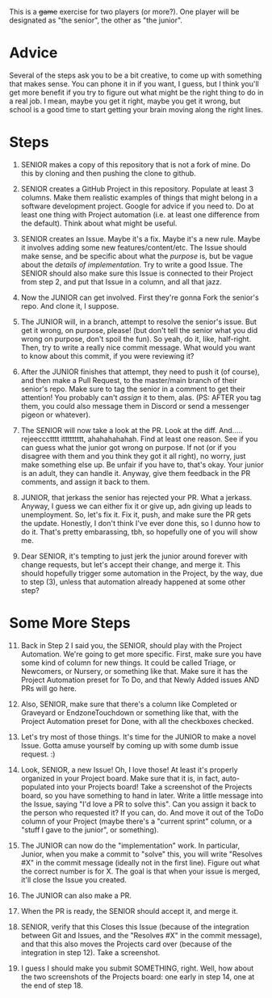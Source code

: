 

This is a ~~game~~ exercise for two players (or more?).  One player will be designated as "the senior", the other as "the junior".



# Advice



Several of the steps ask you to be a bit creative, to come up with something that makes sense.  You can phone it in if you want, I guess, but I think you'll get more benefit if you try to figure out what might be the right thing to do in a real job.  I mean, maybe you get it right, maybe you get it wrong, but school is a good time to start getting your brain moving along the right lines.






# Steps


1) SENIOR makes a copy of this repository that is not a fork of mine.  Do this by cloning and then pushing the clone to github.

2) SENIOR creates a GitHub Project in this repository.  Populate at least 3 columns.  Make them realistic examples of things that might belong in a software development project.  Google for advice if you need to.  Do at least one thing with Project automation (i.e. at least one difference from the default).  Think about what might be useful.

3) SENIOR creates an Issue.  Maybe it's a fix.  Maybe it's a new rule.  Maybe it involves adding some new features/content/etc.  The Issue should make sense, and be specific about what the *purpose* is, but be vague about the *details of implementation*.  Try to write a good Issue.  The SENIOR should also make sure this Issue is connected to their Project from step 2, and put that Issue in a column, and all that jazz.

4) Now the JUNIOR can get involved.  First they're gonna Fork the senior's repo.  And clone it, I suppose.

5) The JUNIOR will, in a branch, attempt to resolve the senior's issue.  But get it wrong, on purpose, please!  (but don't tell the senior what you did wrong on purpose, don't spoil the fun).  So yeah, do it, like, half-right.  Then, try to write a really nice commit message.  What would you want to know about this commit, if you were reviewing it?

6) After the JUNIOR finishes that attempt, they need to push it (of course), and then make a Pull Request, to the master/main branch of their senior's repo.  Make sure to tag the senior in a comment to get their attention!  You probably can't *assign* it to them, alas.  (PS: AFTER you tag them, you could also message them in Discord or send a messenger pigeon or whatever).

7) The SENIOR will now take a look at the PR.  Look at the diff.  And.....  rejeeccctttt ittttttttt, ahahahahahah.  Find at least one reason.  See if you can guess what the junior got wrong on purpose.  If not (or if you disagree with them and you think they got it all right), no worry, just make something else up.  Be unfair if you have to, that's okay.  Your junior is an adult, they can handle it.  Anyway, give them feedback in the PR comments, and assign it back to them.

8) JUNIOR, that jerkass the senior has rejected your PR.  What a jerkass.  Anyway, I guess we can either fix it or give up, adn giving up leads to unemployment.  So, let's fix it.  Fix it, push, and make sure the PR gets the update.  Honestly, I don't think I've ever done this, so I dunno how to do it.  That's pretty embarassing, tbh, so hopefully one of you will show me.

9) Dear SENIOR, it's tempting to just jerk the junior around forever with change requests, but let's accept their change, and merge it.  This should hopefully trigger some automation in the Project, by the way, due to step (3), unless that automation already happened at some other step?

# Some More Steps

11) Back in Step 2 I said you, the SENIOR, should play with the Project Automation.  We're going to get more specific.  First, make sure you have some kind of column for new things.  It could be called Triage, or Newcomers, or Nursery, or something like that.  Make sure it has the Project Automation preset for To Do, and that Newly Added issues AND PRs will go here.

12) Also, SENIOR, make sure that there's a column like Completed or Graveyard or EndzoneTouchdown or something like that, with the Project Automation preset for Done, with all the checkboxes checked.

13) Let's try most of those things.  It's time for the JUNIOR to make a novel Issue.  Gotta amuse yourself by coming up with some dumb issue request.  :)

14) Look, SENIOR, a new Issue!  Oh, I love those!  At least it's properly organized in your Project board.  Make sure that it is, in fact, auto-populated into your Projects board!  Take a screenshot of the Projects board, so you have something to hand in later.  Write a little message into the Issue, saying "I'd love a PR to solve this".  Can you assign it back to the person who requested it?  If you can, do.  And move it out of the ToDo column of your Project (maybe there's a "current sprint" column, or a "stuff I gave to the junior", or something). 

15) The JUNIOR can now do the "implementation" work.  In particular, Junior, when you make a commit to "solve" this, you will write "Resolves #X" in the commit message (ideally not in the first line).  Figure out what the correct number is for X.  The goal is that when your issue is merged, it'll close the Issue you created.

16) The JUNIOR can also make a PR.

17) When the PR is ready, the SENIOR should accept it, and merge it.

18) SENIOR, verify that this Closes this Issue (because of the integration between Git and Issues, and the "Resolves #X" in the commit message), and that this also moves the Projects card over (because of the integration in step 12).  Take a screenshot.

19) I guess I should make you submit SOMETHING, right.  Well, how about the two screenshots of the Projects board: one early in step 14, one at the end of step 18.



